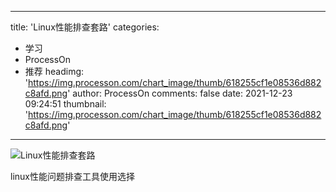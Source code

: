 
---
title: 'Linux性能排查套路'
categories: 
 - 学习
 - ProcessOn
 - 推荐
headimg: 'https://img.processon.com/chart_image/thumb/618255cf1e08536d882c8afd.png'
author: ProcessOn
comments: false
date: 2021-12-23 09:24:51
thumbnail: 'https://img.processon.com/chart_image/thumb/618255cf1e08536d882c8afd.png'
---

<div>   
<img class="thumb" alt="Linux性能排查套路" src="https://img.processon.com/chart_image/thumb/618255cf1e08536d882c8afd.png" referrerpolicy="no-referrer">
<p>linux性能问题排查工具使用选择</p>  
</div>
            